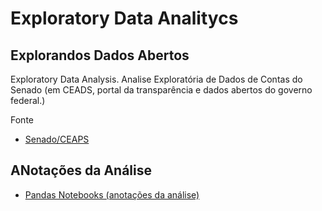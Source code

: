 # Exploratory Data Analitycs

## Explorandos Dados Abertos

Exploratory Data Analysis. Analise Exploratória de Dados de Contas do Senado (em CEADS, portal da transparência e dados abertos do governo federal.)

Fonte

* [Senado/CEAPS](https://www12.senado.leg.br/transparencia/dados-abertos-transparencia/dados-abertos-ceaps)

## ANotações da Análise

* [Pandas Notebooks (anotações da análise)](aedSenadoBr.html)
